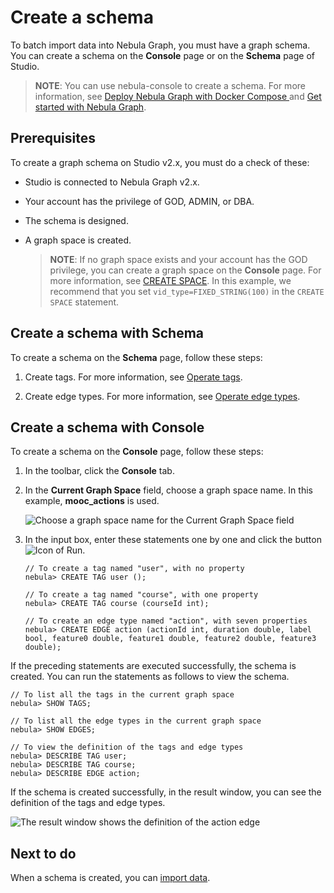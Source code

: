 # Create a schema

To batch import data into Nebula Graph, you must have a graph schema. You can create a schema on the **Console** page or on the **Schema** page of Studio.

> **NOTE**: You can use nebula-console to create a schema. For more information, see [Deploy Nebula Graph with Docker Compose
](https://docs.nebula-graph.io/2.0/2.quick-start/3.connect-to-nebula-graph/) and [Get started with Nebula Graph](https://docs.nebula-graph.io/2.0/2.quick-start/4.nebula-graph-crud/).

## Prerequisites

To create a graph schema on Studio v2.x, you must do a check of these:

- Studio is connected to Nebula Graph v2.x.

- Your account has the privilege of GOD, ADMIN, or DBA.

- The schema is designed.

- A graph space is created.
  > **NOTE**: If no graph space exists and your account has the GOD privilege, you can create a graph space on the **Console** page. For more information, see [CREATE SPACE](../../3.ngql-guide/9.space-statements.md/1.create-space.md). In this example, we recommend that you set `vid_type=FIXED_STRING(100)` in the `CREATE SPACE` statement.

## Create a schema with Schema

To create a schema on the **Schema** page, follow these steps:

1. Create tags. For more information, see [Operate tags](../manage-schema/st-ug-crud-tag.md).

2. Create edge types. For more information, see [Operate edge types](../manage-schema/st-ug-crud-edge-type.md).

## Create a schema with Console

To create a schema on the **Console** page, follow these steps:

1. In the toolbar, click the **Console** tab.

2. In the **Current Graph Space** field, choose a graph space name. In this example, **mooc_actions** is used.

   ![Choose a graph space name for the Current Graph Space field](https://docs-cdn.nebula-graph.com.cn/nebula-studio-docs/st-ug-031.png "Choose a graph space")

3. In the input box, enter these statements one by one and click the button ![Icon of Run](https://docs-cdn.nebula-graph.com.cn/nebula-studio-docs/st-ug-008.png "Run").

   ```nGQL
   // To create a tag named "user", with no property
   nebula> CREATE TAG user ();
   
   // To create a tag named "course", with one property
   nebula> CREATE TAG course (courseId int);

   // To create an edge type named "action", with seven properties
   nebula> CREATE EDGE action (actionId int, duration double, label bool, feature0 double, feature1 double, feature2 double, feature3 double);
   ```

If the preceding statements are executed successfully, the schema is created. You can run the statements as follows to view the schema.

```nGQL
// To list all the tags in the current graph space
nebula> SHOW TAGS;

// To list all the edge types in the current graph space
nebula> SHOW EDGES;

// To view the definition of the tags and edge types
nebula> DESCRIBE TAG user;
nebula> DESCRIBE TAG course;
nebula> DESCRIBE EDGE action;
```

If the schema is created successfully, in the result window, you can see the definition of the tags and edge types.

![The result window shows the definition of the action edge](../figs/st-ug-048.png "Result of the DESCRIBE EDGE action statement")

## Next to do

When a schema is created, you can [import data](st-ug-import-data.md).
